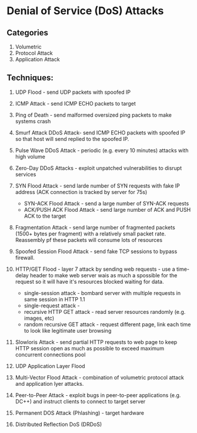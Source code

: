 # Denial of Service (DoS) Attacks

## Categories
1. Volumetric
2. Protocol Attack
3. Application Attack

## Techniques:
1. UDP Flood - send UDP packets with spoofed IP
2. ICMP Attack - send ICMP ECHO packets to target
3. Ping of Death - send malformed oversized ping packets to make systems crash
4. Smurf Attack DDoS Attack- send ICMP ECHO packets with spoofed IP so that host will send replied to the spoofed IP.
5. Pulse Wave DDoS Attack - periodic (e.g. every 10 minutes) attacks with high volume
6. Zero-Day DDoS Attacks - exploit unpatched vulnerabilities to disrupt services
7. SYN Flood Attack - send larde number of SYN requests with fake IP address (ACK connection is tracked by server for 75s)
	- SYN-ACK Flood Attack - send a large number of SYN-ACK requests
	- ACK/PUSH ACK Flood Attack - send large number of ACK and PUSH ACK to the target
8. Fragmentation Attack - send large number of fragmented packets (1500+ bytes per fragment) with a relatively small packet rate. Reassembly pf these packets will consume lots of resources
9. Spoofed Session Flood Attack - send fake TCP sessions to bypass firewall.
10. HTTP/GET Flood - layer 7 attack by sending web requests - use a time-delay header to make web server wais as much a spossible for the request so it will have it's resources blocked waiting for data.
	- single-session attack - bombard server with multiple requests in same session in HTTP 1.1
	- single-request attack - 
	- recursive HTTP GET attack - read server resources randomly (e.g. images, etc)
	- random recursive GET attack - request different page, link each time to look like legitimate user browsing
11. Slowloris Attack - send partial HTTP requests to web page to keep HTTP session open as much as possible to exceed maximum concurrent connections pool

12. UDP Application Layer Flood
13. Multi-Vector Flood Attack - combination of volumetric protocol attack and application lyer attacks.
14. Peer-to-Peer Attack - exploit bugs in peer-to-peer applications (e.g. DC++) and instruct clients to connect to target server
15. Permanent DOS Attack (Phlashing) - target hardware
16. Distributed Reflection DoS (DRDoS)